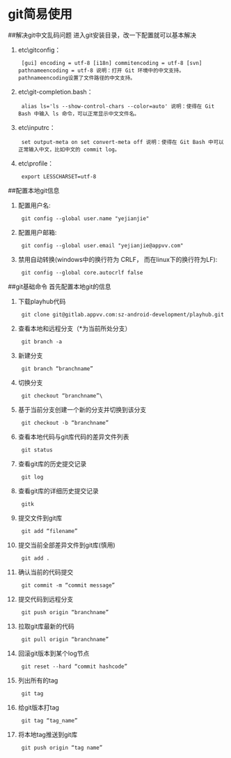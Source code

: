 git简易使用
===
##解决git中文乱码问题 进入git安装目录，改一下配置就可以基本解决

1. etc\gitconfig：

        [gui] encoding = utf-8 [i18n] commitencoding = utf-8 [svn] pathnameencoding = utf-8 说明：打开 Git 环境中的中文支持。pathnameencoding设置了文件路径的中文支持。

1. etc\git-completion.bash：

        alias ls='ls --show-control-chars --color=auto' 说明：使得在 Git Bash 中输入 ls 命令，可以正常显示中文文件名。

1. etc\inputrc：

        set output-meta on set convert-meta off 说明：使得在 Git Bash 中可以正常输入中文，比如中文的 commit log。

1. etc\profile：

        export LESSCHARSET=utf-8

##配置本地git信息

1. 配置用户名:

        git config --global user.name "yejianjie"

1. 配置用户邮箱:

        git config --global user.email "yejianjie@appvv.com"

1. 禁用自动转换(windows中的换行符为 CRLF， 而在linux下的换行符为LF):

        git config --global core.autocrlf false


##git基础命令 首先配置本地git的信息

1. 下载playhub代码

        git clone git@gitlab.appvv.com:sz-android-development/playhub.git

1. 查看本地和远程分支（*为当前所处分支）

        git branch -a

1. 新建分支

        git branch “branchname”
 
1. 切换分支

        git checkout “branchname”\
 
1. 基于当前分支创建一个新的分支并切换到该分支

        git checkout -b “branchname”

1. 查看本地代码与git库代码的差异文件列表

        git status

1. 查看git库的历史提交记录

        git log

1. 查看git库的详细历史提交记录

        gitk

1. 提交文件到git库

        git add “filename”

1. 提交当前全部差异文件到git库(慎用)

        git add .

1. 确认当前的代码提交

        git commit -m “commit message”

1. 提交代码到远程分支

        git push origin “branchname”

1. 拉取git库最新的代码

        git pull origin “branchname”

1. 回滚git版本到某个log节点

        git reset --hard “commit hashcode”

1. 列出所有的tag

        git tag

1. 给git版本打tag

        git tag “tag_name”

1. 将本地tag推送到git库

        git push origin “tag name”